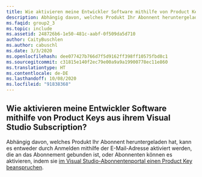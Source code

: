 ```yaml
---
title: Wie aktivieren meine Entwickler Software mithilfe von Product Keys aus ihrem Visual Studio Subscription?
description: Abhängig davon, welches Produkt Ihr Abonnent heruntergeladen hat, kann es entweder durch Anmelden mithilfe der E-Mail-Adresse aktiviert werden, die an das...
ms.faqid: group2_3
ms.topic: include
ms.assetid: 248726b6-1e50-481c-aabf-0f509da5d710
author: CaityBuschlen
ms.author: cabuschl
ms.date: 3/3/2020
ms.openlocfilehash: dee077427b766d7f5d9162ff398ff10575fbd8c1
ms.sourcegitcommit: c31815e140f2ec79e00a9a9a19900778ec11e860
ms.translationtype: HT
ms.contentlocale: de-DE
ms.lasthandoff: 10/08/2020
ms.locfileid: "91838368"
---
```

## <a name="how-do-my-developers-activate-software-using-product-keys-from-their-visual-studio-subscription"></a>Wie aktivieren meine Entwickler Software mithilfe von Product Keys aus ihrem Visual Studio Subscription?

Abhängig davon, welches Produkt Ihr Abonnent heruntergeladen hat, kann es entweder durch Anmelden mithilfe der E-Mail-Adresse aktiviert werden, die an das Abonnement gebunden ist, oder Abonnenten können es aktivieren, indem sie [im Visual Studio-Abonnentenportal einen Product Key beanspruchen](../../../../product-keys.md).